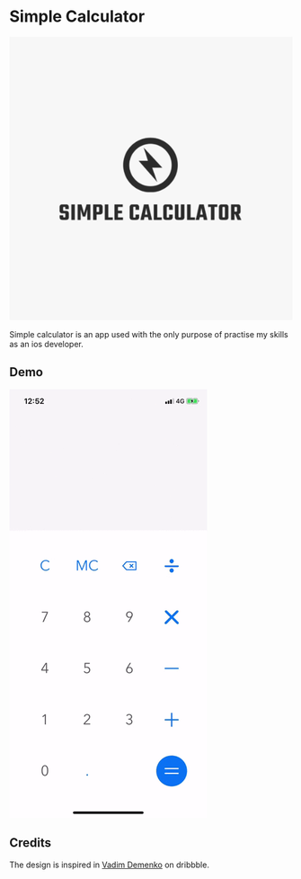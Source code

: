 # Simple Calculator

![logo](https://github.com/Aleix88/Calculator/blob/master/logo.png)

Simple calculator is an app used with the only purpose of practise my skills as an ios developer.

## Demo

![RPReplay_Final1599216756](https://github.com/Aleix88/Calculator/blob/master/demo.gif)

## Credits

The design is inspired in [Vadim Demenko](https://dribbble.com/vdemenko) on dribbble.

